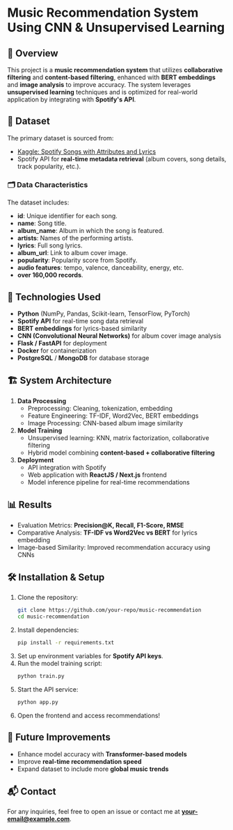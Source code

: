 # Music Recommendation System Using CNN & Unsupervised Learning
## 📌 Overview
This project is a **music recommendation system** that utilizes **collaborative filtering** and **content-based filtering**, enhanced with **BERT embeddings** and **image analysis** to improve accuracy. The system leverages **unsupervised learning** techniques and is optimized for real-world application by integrating with **Spotify's API**.

## 🔗 Dataset
The primary dataset is sourced from:
- [Kaggle: Spotify Songs with Attributes and Lyrics](https://www.kaggle.com/datasets/bwandowando/spotify-songs-with-attributes-and-lyrics)
- Spotify API for **real-time metadata retrieval** (album covers, song details, track popularity, etc.).

### 🗂 Data Characteristics
The dataset includes:
- **id**: Unique identifier for each song.
- **name**: Song title.
- **album_name**: Album in which the song is featured.
- **artists**: Names of the performing artists.
- **lyrics**: Full song lyrics.
- **album_url**: Link to album cover image.
- **popularity**: Popularity score from Spotify.
- **audio features**: tempo, valence, danceability, energy, etc.
- **over 160,000 records**.

## 🚀 Technologies Used
- **Python** (NumPy, Pandas, Scikit-learn, TensorFlow, PyTorch)
- **Spotify API** for real-time song data retrieval
- **BERT embeddings** for lyrics-based similarity
- **CNN (Convolutional Neural Networks)** for album cover image analysis
- **Flask / FastAPI** for deployment
- **Docker** for containerization
- **PostgreSQL** / **MongoDB** for database storage

## 🏗 System Architecture
1. **Data Processing**
   - Preprocessing: Cleaning, tokenization, embedding
   - Feature Engineering: TF-IDF, Word2Vec, BERT embeddings
   - Image Processing: CNN-based album image similarity
2. **Model Training**
   - Unsupervised learning: KNN, matrix factorization, collaborative filtering
   - Hybrid model combining **content-based + collaborative filtering**
3. **Deployment**
   - API integration with Spotify
   - Web application with **ReactJS / Next.js** frontend
   - Model inference pipeline for real-time recommendations

## 📊 Results
- Evaluation Metrics: **Precision@K, Recall, F1-Score, RMSE**
- Comparative Analysis: **TF-IDF vs Word2Vec vs BERT** for lyrics embedding
- Image-based Similarity: Improved recommendation accuracy using CNNs

## 🛠 Installation & Setup
1. Clone the repository:
   ```bash
   git clone https://github.com/your-repo/music-recommendation
   cd music-recommendation
   ```
2. Install dependencies:
   ```bash
   pip install -r requirements.txt
   ```
3. Set up environment variables for **Spotify API keys**.
4. Run the model training script:
   ```bash
   python train.py
   ```
5. Start the API service:
   ```bash
   python app.py
   ```
6. Open the frontend and access recommendations!

## 🎯 Future Improvements
- Enhance model accuracy with **Transformer-based models**
- Improve **real-time recommendation speed**
- Expand dataset to include more **global music trends**

## 📬 Contact
For any inquiries, feel free to open an issue or contact me at **your-email@example.com**.

